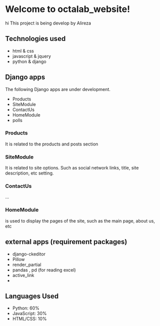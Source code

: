 ﻿# Welcome to octalab_website!

hi
This project is being develop by Alireza 

## Technologies used

 - html & css
 - javascript & jquery
 - python & django 



## Django apps

The following Django apps are under development.

 - Products
 - SiteModule
 - ContactUs
 - HomeModule
 - polls

### Products
It is related to the products and posts section
### SiteModule
It is related to site options.
Such as social network links, title, site description, etc setting.

### ContactUs
...

### HomeModule
 is used to display the pages of the site, such as the main page, about us, etc

## external apps (requirement packages)

 - django-ckeditor
 - Pillow
 - render_partial
 - pandas , pd (for reading excel)
 - active_link
 - 
## Languages Used

- Python: 60%
- JavaScript: 30%
- HTML/CSS: 10%
